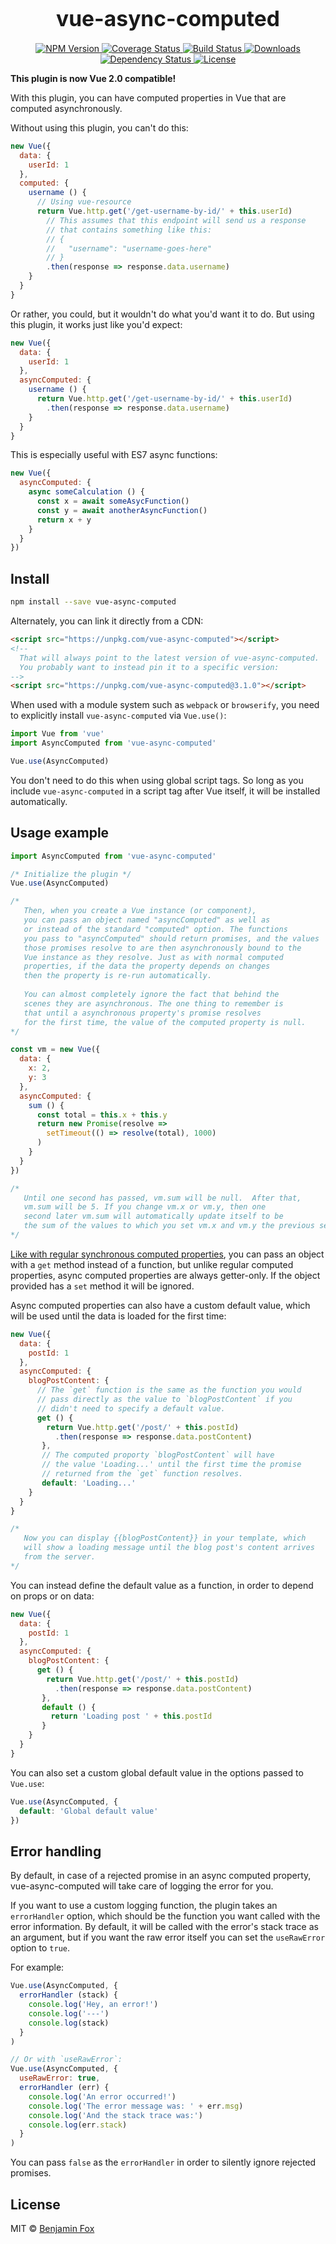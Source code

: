 <big><h1 align="center">vue-async-computed</h1></big>

<p align="center">
  <a href="https://npmjs.org/package/vue-async-computed">
    <img src="https://img.shields.io/npm/v/vue-async-computed.svg?style=flat-square"
         alt="NPM Version">
  </a>

  <a href="https://coveralls.io/r/foxbenjaminfox/vue-async-computed">
    <img src="https://img.shields.io/coveralls/foxbenjaminfox/vue-async-computed.svg?style=flat-square"
         alt="Coverage Status">
  </a>

  <a href="https://travis-ci.org/foxbenjaminfox/vue-async-computed">
    <img src="https://img.shields.io/travis/foxbenjaminfox/vue-async-computed.svg?style=flat-square"
         alt="Build Status">
  </a>

  <a href="https://npmjs.org/package/vue-async-computed">
    <img src="http://img.shields.io/npm/dm/vue-async-computed.svg?style=flat-square"
         alt="Downloads">
  </a>

  <a href="https://david-dm.org/foxbenjaminfox/vue-async-computed.svg">
    <img src="https://david-dm.org/foxbenjaminfox/vue-async-computed.svg?style=flat-square"
         alt="Dependency Status">
  </a>

  <a href="https://github.com/foxbenjaminfox/vue-async-computed/blob/master/LICENSE">
    <img src="https://img.shields.io/npm/l/vue-async-computed.svg?style=flat-square"
         alt="License">
  </a>
</p>

**This plugin is now Vue 2.0 compatible!**

With this plugin, you can have computed properties in Vue that are computed asynchronously.

Without using this plugin, you can't do this:

````js
new Vue({
  data: {
    userId: 1
  },
  computed: {
    username () {
      // Using vue-resource
      return Vue.http.get('/get-username-by-id/' + this.userId)
        // This assumes that this endpoint will send us a response
        // that contains something like this:
        // { 
        //   "username": "username-goes-here"
        // }
        .then(response => response.data.username)
    }
  }
}
````

Or rather, you could, but it wouldn't do what you'd want it to do. But using this plugin, it works just like you'd expect:

````js
new Vue({
  data: {
    userId: 1
  },
  asyncComputed: {
    username () {
      return Vue.http.get('/get-username-by-id/' + this.userId)
        .then(response => response.data.username)
    }
  }
}
````

This is especially useful with ES7 async functions:

````js
new Vue({
  asyncComputed: {
    async someCalculation () {
      const x = await someAsycFunction()
      const y = await anotherAsyncFunction()
      return x + y
    }
  }
})
````

## Install

````sh
npm install --save vue-async-computed
````

Alternately, you can link it directly from a CDN:

````html
<script src="https://unpkg.com/vue-async-computed"></script>
<!-- 
  That will always point to the latest version of vue-async-computed.
  You probably want to instead pin it to a specific version:
-->
<script src="https://unpkg.com/vue-async-computed@3.1.0"></script>
````

When used with a module system such as `webpack` or `browserify`, you need to explicitly install `vue-async-computed` via `Vue.use()`:

````js
import Vue from 'vue'
import AsyncComputed from 'vue-async-computed'

Vue.use(AsyncComputed)
````

You don't need to do this when using global script tags. So long as you include `vue-async-computed` in a script tag after Vue itself, it will be installed automatically.

## Usage example

````js
import AsyncComputed from 'vue-async-computed'

/* Initialize the plugin */
Vue.use(AsyncComputed)

/*
   Then, when you create a Vue instance (or component),
   you can pass an object named "asyncComputed" as well as
   or instead of the standard "computed" option. The functions
   you pass to "asyncComputed" should return promises, and the values
   those promises resolve to are then asynchronously bound to the
   Vue instance as they resolve. Just as with normal computed
   properties, if the data the property depends on changes
   then the property is re-run automatically.
   
   You can almost completely ignore the fact that behind the
   scenes they are asynchronous. The one thing to remember is
   that until a asynchronous property's promise resolves
   for the first time, the value of the computed property is null.
*/

const vm = new Vue({
  data: {
    x: 2,
    y: 3
  },
  asyncComputed: {
    sum () {
      const total = this.x + this.y
      return new Promise(resolve =>
        setTimeout(() => resolve(total), 1000)
      )
    }
  }
})

/*
   Until one second has passed, vm.sum will be null.  After that,
   vm.sum will be 5. If you change vm.x or vm.y, then one
   second later vm.sum will automatically update itself to be
   the sum of the values to which you set vm.x and vm.y the previous second.
*/
````

[Like with regular synchronous computed properties](https://vuejs.org/guide/computed.html#Computed-Setter), you can pass an object
with a `get` method instead of a function, but unlike regular computed
properties, async computed properties are always getter-only. If the
object provided has a `set` method it will be ignored.

Async computed properties can also have a custom default value, which will
be used until the data is loaded for the first time:

````js
new Vue({
  data: {
    postId: 1
  },
  asyncComputed: {
    blogPostContent: {
      // The `get` function is the same as the function you would
      // pass directly as the value to `blogPostContent` if you
      // didn't need to specify a default value.
      get () {
        return Vue.http.get('/post/' + this.postId)
          .then(response => response.data.postContent)
       },
       // The computed proporty `blogPostContent` will have 
       // the value 'Loading...' until the first time the promise
       // returned from the `get` function resolves.
       default: 'Loading...'
    }
  }
}

/*
   Now you can display {{blogPostContent}} in your template, which
   will show a loading message until the blog post's content arrives
   from the server.
*/
````

You can instead define the default value as a function, in order to depend on
props or on data:

````js
new Vue({
  data: {
    postId: 1
  },
  asyncComputed: {
    blogPostContent: {
      get () {
        return Vue.http.get('/post/' + this.postId)
          .then(response => response.data.postContent)
       },
       default () {
         return 'Loading post ' + this.postId
       }
    }
  }
}
````

You can also set a custom global default value in the options passed to `Vue.use`:

````javascript
Vue.use(AsyncComputed, {
  default: 'Global default value'
})
````

## Error handling

By default, in case of a rejected promise in an async computed property, vue-async-computed will take care of logging the error for you.

If you want to use a custom logging function, the plugin takes an `errorHandler` option, which should be the function you want called with the error information. By default, it will be called with the error's stack trace as an argument, but if you want the raw error itself you can set the
`useRawError` option to `true`.

For example: 

````js
Vue.use(AsyncComputed, {
  errorHandler (stack) {
    console.log('Hey, an error!')
    console.log('---')
    console.log(stack)
  }
)

// Or with `useRawError`:
Vue.use(AsyncComputed, {
  useRawError: true,
  errorHandler (err) {
    console.log('An error occurred!')
    console.log('The error message was: ' + err.msg)
    console.log('And the stack trace was:')
    console.log(err.stack)
  }
)
````

You can pass `false` as the `errorHandler` in order to silently ignore rejected promises.

## License

MIT © [Benjamin Fox](http://github.com/foxbenjaminfox)

[npm-url]: https://npmjs.org/package/vue-async-computed
[npm-image]: https://img.shields.io/npm/v/vue-async-computed.svg?style=flat-square

[travis-url]: https://travis-ci.org/foxbenjaminfox/vue-async-computed
[travis-image]: https://img.shields.io/travis/foxbenjaminfox/vue-async-computed.svg?style=flat-square

[coveralls-url]: https://coveralls.io/r/foxbenjaminfox/vue-async-computed
[coveralls-image]: https://img.shields.io/coveralls/foxbenjaminfox/vue-async-computed.svg?style=flat-square

[depstat-url]: https://david-dm.org/foxbenjaminfox/vue-async-computed
[depstat-image]: https://david-dm.org/foxbenjaminfox/vue-async-computed.svg?style=flat-square

[download-badge]: http://img.shields.io/npm/dm/vue-async-computed.svg?style=flat-square
